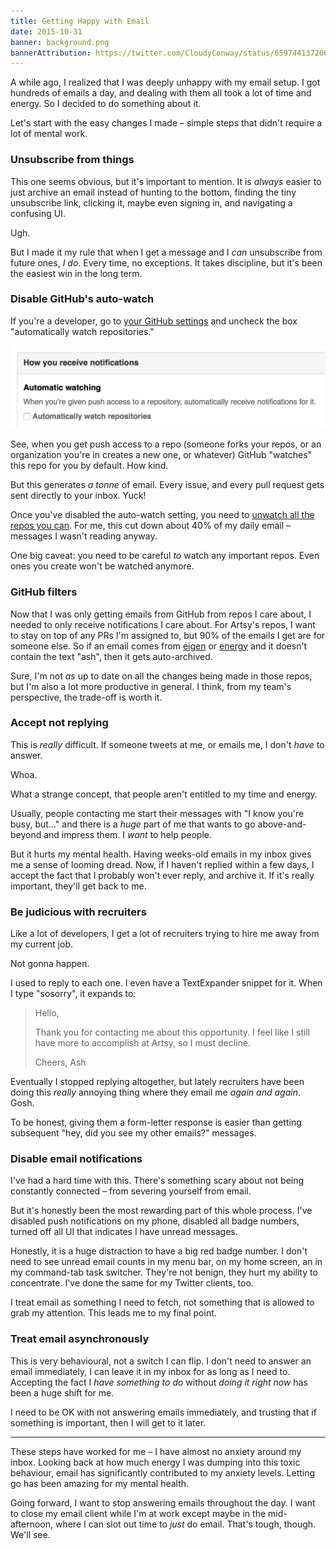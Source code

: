 ```yaml
---
title: Getting Happy with Email
date: 2015-10-31
banner: background.png
bannerAttribution: https://twitter.com/CloudyConway/status/659744137206480896
---
```


A while ago, I realized that I was deeply unhappy with my email setup. I got hundreds of emails a day, and dealing with them all took a lot of time and energy. So I decided to do something about it.

Let's start with the easy changes I made – simple steps that didn't require a lot of mental work.

### Unsubscribe from things

This one seems obvious, but it's important to mention. It is _always_ easier to just archive an email instead of hunting to the bottom, finding the tiny unsubscribe link, clicking it, maybe even signing in, and navigating a confusing UI.

Ugh.

But I made it my rule that when I get a message and I _can_ unsubscribe from future ones, _I do_. Every time, no exceptions. It takes discipline, but it's been the easiest win in the long term.

### Disable GitHub's auto-watch

If you're a developer, go to [your GitHub settings](https://github.com/settings/notifications) and uncheck the box "automatically watch repositories."

![GitHub settings](github.png)

See, when you get push access to a repo (someone forks your repos, or an organization you're in creates a new one, or whatever) GitHub "watches" this repo for you by default. How kind.

But this generates _a tonne_ of email. Every issue, and every pull request gets sent directly to your inbox. Yuck!

Once you've disabled the auto-watch setting, you need to [unwatch all the repos you can](https://github.com/watching). For me, this cut down about 40% of my daily email – messages I wasn't reading anyway.

One big caveat: you need to be careful _to_ watch any important repos. Even ones you create won't be watched anymore.

### GitHub filters

Now that I was only getting emails from GitHub from repos I care about, I needed to only receive notifications I care about. For Artsy's repos, I want to stay on top of any PRs I'm assigned to, but 90% of the emails I get are for someone else. So if an email comes from [eigen](https://github.com/artsy/eigen) or [energy](https://github.com/artsy/energy) and it doesn't contain the text "ash", then it gets auto-archived.

Sure, I'm not _as_ up to date on all the changes being made in those repos, but I'm also a lot more productive in general. I think, from my team's perspective, the trade-off is worth it.

### Accept not replying

This is _really_ difficult. If someone tweets at me, or emails me, I don't _have_ to answer.

Whoa.

What a strange concept, that people aren't entitled to my time and energy.

Usually, people contacting me start their messages with "I know you're busy, but..." and there is a _huge_ part of me that wants to go above-and-beyond and impress them. I _want_ to help people.

But it hurts my mental health. Having weeks-old emails in my inbox gives me a sense of looming dread. Now, if I haven't replied within a few days, I accept the fact that I probably won't ever reply, and archive it. If it's really important, they'll get back to me.

### Be judicious with recruiters

Like a lot of developers, I get a lot of recruiters trying to hire me away from my current job.

Not gonna happen.

I used to reply to each one. I even have a TextExpander snippet for it. When I type "sosorry", it expands to:

> Hello,
>
> Thank you for contacting me about this opportunity. I feel like I still have more to accomplish at Artsy, so I must decline.
>
> Cheers,
> Ash

Eventually I stopped replying altogether, but lately recruiters have been doing this _really_ annoying thing where they email me _again and again_. Gosh.

To be honest, giving them a form-letter response is easier than getting subsequent "hey, did you see my other emails?" messages.

### Disable email notifications

I've had a hard time with this. There's something scary about not being constantly connected – from severing yourself from email.

But it's honestly been the most rewarding part of this whole process. I've disabled push notifications on my phone, disabled all badge numbers, turned off all UI that indicates I have unread messages.

Honestly, it is a huge distraction to have a big red badge number. I don't need to see unread email counts in my menu bar, on my home screen, an in my command-tab task switcher. They're not benign, they hurt my ability to concentrate. I've done the same for my Twitter clients, too.

I treat email as something I need to fetch, not something that is allowed to grab my attention. This leads me to my final point.

### Treat email asynchronously

This is very behavioural, not a switch I can flip. I don't need to answer an email immediately, I can leave it in my inbox for as long as I need to. Accepting the fact I _have something to do_ without _doing it right now_ has been a huge shift for me.

I need to be OK with not answering emails immediately, and trusting that if something is important, then I will get to it later.

---

These steps have worked for me – I have almost no anxiety around my inbox. Looking back at how much energy I was dumping into this toxic behaviour, email has significantly contributed to my anxiety levels. Letting go has been amazing for my mental health.

Going forward, I want to stop answering emails throughout the day. I want to close my email client while I'm at work except maybe in the mid-afternoon, where I can slot out time to _just_ do email. That's tough, though. We'll see.
